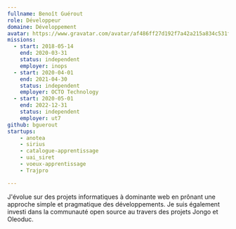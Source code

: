 ```yaml
---
fullname: Benoît Guérout
role: Développeur
domaine: Développement
avatar: https://www.gravatar.com/avatar/af486ff27d192f7a42a215a834c531f4?s=512
missions:
  - start: 2018-05-14
    end: 2020-03-31
    status: independent
    employer: inops
  - start: 2020-04-01
    end: 2021-04-30
    status: independent
    employer: OCTO Technology
  - start: 2020-05-01
    end: 2022-12-31
    status: independent
    employer: ut7
github: bguerout
startups:
    - anotea
    - sirius
    - catalogue-apprentissage
    - uai_siret
    - voeux-apprentissage
    - Trajpro

---
```


J'évolue sur des projets informatiques à dominante web en prônant une approche simple et pragmatique des développements. 
Je suis également investi dans la communauté open source au travers des projets Jongo et Oleoduc.
